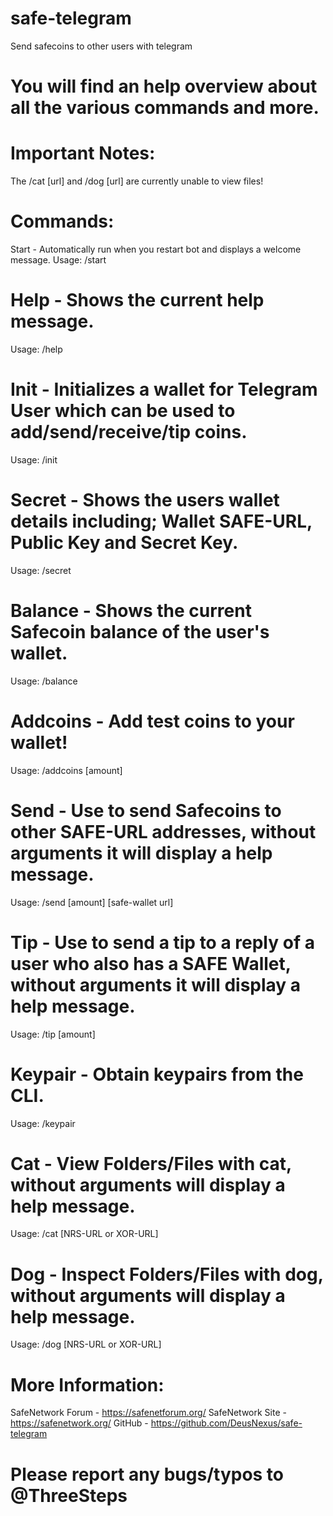# safe-telegram
Send safecoins to other users with telegram

# You will find an help overview about all the various commands and more.

# Important Notes:
The /cat [url] and /dog [url] are currently unable to view files!

# Commands:
Start - Automatically run when you restart bot and displays a welcome message.
Usage: /start

# Help - Shows the current help message.
Usage: /help

# Init - Initializes a wallet for Telegram User which can be used to add/send/receive/tip coins.
Usage: /init

# Secret - Shows the users wallet details including; Wallet SAFE-URL, Public Key and Secret Key.
Usage: /secret

# Balance - Shows the current Safecoin balance of the user's wallet.
Usage: /balance

# Addcoins - Add test coins to your wallet!
Usage: /addcoins [amount]

# Send - Use to send Safecoins to other SAFE-URL addresses, without arguments it will display a help message.
Usage: /send [amount] [safe-wallet url]

# Tip - Use to send a tip to a reply of a user who also has a SAFE Wallet, without arguments it will display a help message.
Usage: /tip [amount]

# Keypair - Obtain keypairs from the CLI.
Usage: /keypair

# Cat - View Folders/Files with cat, without arguments will display a help message.
Usage: /cat [NRS-URL or XOR-URL]

# Dog - Inspect Folders/Files with dog, without arguments will display a help message.
Usage: /dog [NRS-URL or XOR-URL]

# More Information:
SafeNetwork Forum - https://safenetforum.org/
SafeNetwork Site - https://safenetwork.org/
GitHub - https://github.com/DeusNexus/safe-telegram

# Please report any bugs/typos to @ThreeSteps